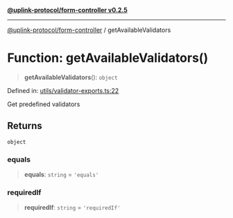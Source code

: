 [**@uplink-protocol/form-controller v0.2.5**](../README.md)

***

[@uplink-protocol/form-controller](../globals.md) / getAvailableValidators

# Function: getAvailableValidators()

> **getAvailableValidators**(): `object`

Defined in: [utils/validator-exports.ts:22](https://github.com/jmkcoder/uplink-protocol-form-controller/blob/dd3b5a64ac66f6e3d93aa3a73dfcfe7109a8afc2/src/utils/validator-exports.ts#L22)

Get predefined validators

## Returns

`object`

### equals

> **equals**: `string` = `'equals'`

### requiredIf

> **requiredIf**: `string` = `'requiredIf'`

